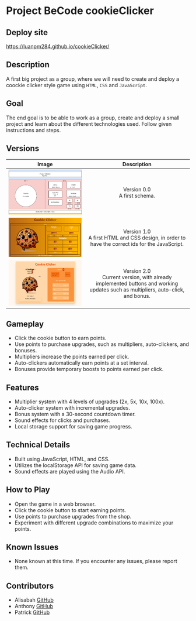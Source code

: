 # Project BeCode cookieClicker

## Deploy site

https://luanpm284.github.io/cookieClicker/

## Description
A first big project as a group, where we will need to create and deploy a coockie clicker style game using `HTML`, `CSS` and `JavaScript`.

## Goal
The end goal is to be able to work as a group, create and deploy a small project and learn about the different technologies used.
Follow given instructions and steps.

## Versions
|Image|Description|
|---|:---------:|
|<img src="/src/media/version_0.0.png" width="600" height="auto" />|Version 0.0 <br> A first schema.|
|<img src="/src/media/version_1.0.png" width="600" height="auto" />|Version 1.0 <br> A first HTML and CSS design, in order to have the correct ids for the JavaScript.|
|<img src="/src/media/version_2.0.png" width="600" height="auto" />|Version 2.0 <br> Current version, with already implemented buttons and working updates such as multipliers, auto-click, and bonus.|

## Gameplay
- Click the cookie button to earn points.
- Use points to purchase upgrades, such as multipliers, auto-clickers, and bonuses.
- Multipliers increase the points earned per click.
- Auto-clickers automatically earn points at a set interval.
- Bonuses provide temporary boosts to points earned per click.

## Features
- Multiplier system with 4 levels of upgrades (2x, 5x, 10x, 100x).
- Auto-clicker system with incremental upgrades.
- Bonus system with a 30-second countdown timer.
- Sound effects for clicks and purchases.
- Local storage support for saving game progress.

## Technical Details
- Built using JavaScript, HTML, and CSS.
- Utilizes the localStorage API for saving game data.
- Sound effects are played using the Audio API.

## How to Play
- Open the game in a web browser.
- Click the cookie button to start earning points.
- Use points to purchase upgrades from the shop.
- Experiment with different upgrade combinations to maximize your points.

## Known Issues
- None known at this time. If you encounter any issues, please report them.

## Contributors
- Alisabah [GitHub](https://github.com/AliSepar)
- Anthony [GitHub](https://github.com/anthosaxe)
- Patrick [GitHub](https://github.com/LuanPM284)

